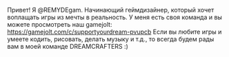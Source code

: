 Привет! Я @REMYDEgam. Начинающий геймдизайнер, который хочет воплащать игры из мечты в реальность.
У меня есть своя команда и вы можете просмотреть наш gamejolt: https://gamejolt.com/c/supportyourdream-pvupcb
Если вы любите игры и умеете кодить, рисовать, делать музыку и т.д., то всегда будем рады вам в моей команде DREAMCRAFTERS :) 
